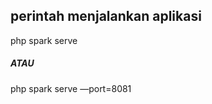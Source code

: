 ## perintah menjalankan aplikasi

<span>php spark serve</span>

##### ATAU #####

<span>php spark serve —port=8081</span>
